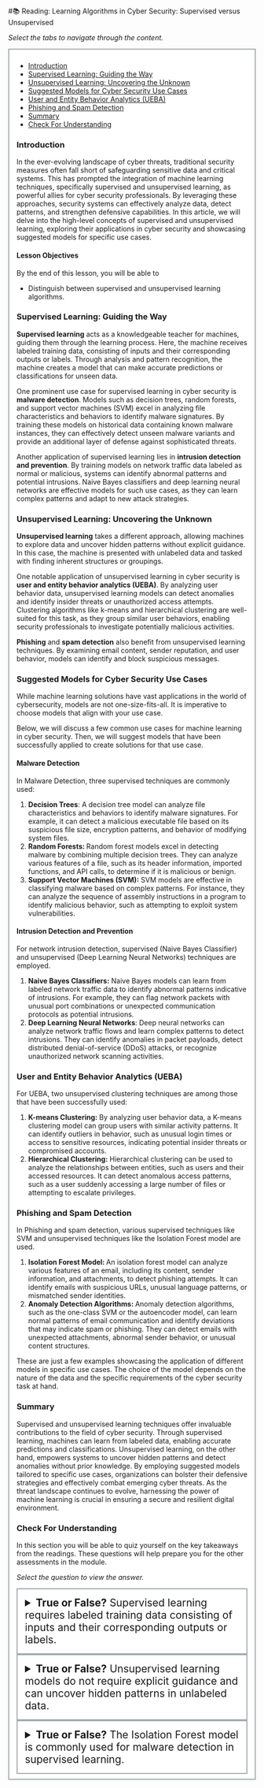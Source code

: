 #📚 Reading: Learning Algorithms in Cyber Security: Supervised versus Unsupervised

<p><em>Select the tabs to navigate through the content.</em></p>
<div style="margin: 1em 0%; padding: 10px 15px; border: 2px solid #A2AAAD; background: #ffffff; font-size: 100%; overflow: auto;">
<div class="enhanceable_content tabs">
<ul>
<li><a href="#fragment-1">Introduction</a></li>
<li><a href="#fragment-2">Supervised Learning: Guiding the Way </a></li>
<li><a href="#fragment-3">Unsupervised Learning: Uncovering the Unknown </a></li>
<li><a href="#fragment-4">Suggested Models for Cyber Security Use Cases </a></li>
<li><a href="#fragment-5">User and Entity Behavior Analytics (UEBA) </a></li>
<li><a href="#fragment-6">Phishing and Spam Detection </a></li>
<li><a href="#fragment-7">Summary</a></li>
<li><a href="#fragment-8">Check For Understanding</a></li>
</ul>
<div id="fragment-1" style="overflow: auto:;">
<h3>Introduction</h3>
<p><span>In the ever-evolving landscape of cyber threats, traditional security measures often fall short of safeguarding sensitive data and critical systems. This has prompted the integration of machine learning techniques, specifically supervised and unsupervised learning, as powerful allies for cyber security professionals. By leveraging these approaches, security systems can effectively analyze data, detect patterns, and strengthen defensive capabilities. In this article, we will delve into the high-level concepts of supervised and unsupervised learning, exploring their applications in cyber security and showcasing suggested models for specific use cases.</span></p>
<h4>Lesson Objectives</h4>
<p>By the end of this lesson, you will be able to</p>
<ul>
<li>Distinguish between supervised and unsupervised learning algorithms.</li>
</ul>
</div>
<div id="fragment-2" style="overflow: auto:;">
<h3>Supervised Learning: Guiding the Way</h3>
<p><strong>Supervised learning</strong> acts as a knowledgeable teacher for machines, guiding them through the learning process. Here, the machine receives labeled training data, consisting of inputs and their corresponding outputs or labels. Through analysis and pattern recognition, the machine creates a model that can make accurate predictions or classifications for unseen data.</p>
<p>One prominent use case for supervised learning in cyber security is <strong>malware detection</strong>. Models such as decision trees, random forests, and support vector machines (SVM) excel in analyzing file characteristics and behaviors to identify malware signatures. By training these models on historical data containing known malware instances, they can effectively detect unseen malware variants and provide an additional layer of defense against sophisticated threats.</p>
<p>Another application of supervised learning lies in <strong>intrusion detection and prevention</strong>. By training models on network traffic data labeled as normal or malicious, systems can identify abnormal patterns and potential intrusions. Naive Bayes classifiers and deep learning neural networks are effective models for such use cases, as they can learn complex patterns and adapt to new attack strategies.</p>
</div>
<div id="fragment-3" style="overflow: auto:;">
<h3>Unsupervised Learning: Uncovering the Unknown</h3>
<p><strong>Unsupervised learning</strong> takes a different approach, allowing machines to explore data and uncover hidden patterns without explicit guidance. In this case, the machine is presented with unlabeled data and tasked with finding inherent structures or groupings.</p>
<p>One notable application of unsupervised learning in cyber security is <strong>user and entity behavior analytics (UEBA)</strong>. By analyzing user behavior data, unsupervised learning models can detect anomalies and identify insider threats or unauthorized access attempts. Clustering algorithms like k-means and hierarchical clustering are well-suited for this task, as they group similar user behaviors, enabling security professionals to investigate potentially malicious activities.</p>
<p><strong>Phishing</strong> and <strong>spam detection</strong> also benefit from unsupervised learning techniques. By examining email content, sender reputation, and user behavior, models can identify and block suspicious messages.</p>
</div>
<div id="fragment-4" style="overflow: auto:;">
<h3>Suggested Models for Cyber Security Use Cases</h3>
<p><span>While machine learning solutions have vast applications in the world of cybersecurity, models are not one-size-fits-all. It is imperative to choose models that align with your use case.&nbsp;</span></p>
<p><span>Below, we will discuss a few common use cases for machine learning in cyber security. Then, we will suggest models that have been successfully applied to create solutions for that use case.&nbsp;</span></p>
<h4><span>Malware Detection</span></h4>
<p><span>In Malware Detection, three supervised techniques are commonly used:</span></p>
<ol>
<li aria-level="1"><strong>Decision Trees</strong><span>: A decision tree model can analyze file characteristics and behaviors to identify malware signatures. For example, it can detect a malicious executable file based on its suspicious file size, encryption patterns, and behavior of modifying system files.</span></li>
<li aria-level="1"><strong>Random Forests: </strong><span>Random forest models excel in detecting malware by combining multiple decision trees. They can analyze various features of a file, such as its header information, imported functions, and API calls, to determine if it is malicious or benign.</span></li>
<li aria-level="1"><strong>Support Vector Machines (SVM):</strong><span> SVM models are effective in classifying malware based on complex patterns. For instance, they can analyze the sequence of assembly instructions in a program to identify malicious behavior, such as attempting to exploit system vulnerabilities.</span></li>
</ol>
<h4><span>Intrusion Detection and Prevention</span></h4>
<p><span>For network intrusion detection, supervised (Naive Bayes Classifier) and unsupervised (Deep Learning Neural Networks) techniques are employed.</span></p>
<ol>
<li aria-level="1"><strong>Naive Bayes Classifiers:</strong><span> Naive Bayes models can learn from labeled network traffic data to identify abnormal patterns indicative of intrusions. For example, they can flag network packets with unusual port combinations or unexpected communication protocols as potential intrusions.</span></li>
<li aria-level="1"><strong>Deep Learning Neural Networks</strong><span>: Deep neural networks can analyze network traffic flows and learn complex patterns to detect intrusions. They can identify anomalies in packet payloads, detect distributed denial-of-service (DDoS) attacks, or recognize unauthorized network scanning activities.</span></li>
</ol>
</div>
<div id="fragment-5" style="overflow: auto:;">
<h3>User and Entity Behavior Analytics (UEBA)</h3>
<p><span>For UEBA, two unsupervised clustering techniques are among those that have been successfully used:</span></p>
<ol>
<li aria-level="1"><strong>K-means Clustering:</strong><span> By analyzing user behavior data, a K-means clustering model can group users with similar activity patterns. It can identify outliers in behavior, such as unusual login times or access to sensitive resources, indicating potential insider threats or compromised accounts.</span></li>
<li aria-level="1"><strong>Hierarchical Clustering:</strong><span> Hierarchical clustering can be used to analyze the relationships between entities, such as users and their accessed resources. It can detect anomalous access patterns, such as a user suddenly accessing a large number of files or attempting to escalate privileges.</span></li>
</ol>
</div>
<div id="fragment-6" style="overflow: auto:;">
<h3>Phishing and Spam Detection</h3>
<p><span>In Phishing and spam detection, various supervised techniques like SVM and unsupervised techniques like the Isolation Forest model are used.</span></p>
<ol>
<li aria-level="1"><strong>Isolation Forest Model: </strong><span>An isolation forest model can analyze various features of an email, including its content, sender information, and attachments, to detect phishing attempts. It can identify emails with suspicious URLs, unusual language patterns, or mismatched sender identities.</span></li>
<li aria-level="1"><strong>Anomaly Detection Algorithms: </strong><span>Anomaly detection algorithms, such as the one-class SVM or the autoencoder model, can learn normal patterns of email communication and identify deviations that may indicate spam or phishing. They can detect emails with unexpected attachments, abnormal sender behavior, or unusual content structures.</span></li>
</ol>
<p><span>These are just a few examples showcasing the application of different models in specific use cases. The choice of the model depends on the nature of the data and the specific requirements of the cyber security task at hand.</span></p>
</div>
<div id="fragment-7" style="overflow: auto:;">
<h3>Summary</h3>
<p><span>Supervised and unsupervised learning techniques offer invaluable contributions to the field of cyber security. Through supervised learning, machines can learn from labeled data, enabling accurate predictions and classifications. Unsupervised learning, on the other hand, empowers systems to uncover hidden patterns and detect anomalies without prior knowledge. By employing suggested models tailored to specific use cases, organizations can bolster their defensive strategies and effectively combat emerging cyber threats. As the threat landscape continues to evolve, harnessing the power of machine learning is crucial in ensuring a secure and resilient digital environment.</span></p>
</div>
<div id="fragment-8" style="overflow: auto:;">
<h3>Check For Understanding</h3>
<p>In this section you will be able to quiz yourself on the key takeaways from the readings. These questions will help prepare you for the other assessments in the module.&nbsp;</p>
<p><em>Select the question to view the answer.</em></p>
<details>
<summary style="padding: 15px; font-size: 150%; border: 2px solid #A2AAAD;"><strong>True or False?</strong> Supervised learning requires labeled training data consisting of inputs and their corresponding outputs or labels.</summary>
<p style="margin-left: 10px;">True</p>
</details><details>
<summary style="padding: 15px; font-size: 150%; border: 2px solid #A2AAAD;"><strong>True or False?</strong> Unsupervised learning models do not require explicit guidance and can uncover hidden patterns in unlabeled data.</summary>
<p>&nbsp;</p>
<p style="margin-left: 10px;">True</p>
</details><details>
<summary style="padding: 15px; font-size: 150%; border: 2px solid #A2AAAD;"><strong>True or False?</strong> The Isolation Forest model is commonly used for malware detection in supervised learning.&nbsp;</summary>
<p style="margin-left: 10px;">False, the Isolation Forest Model is typically used to detect spam and phishing emails.</p>
</details></div>
</div>
</div>